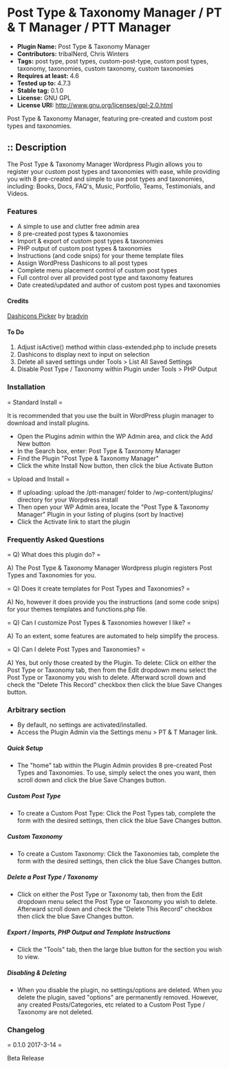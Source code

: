 # Post Type & Taxonomy Manager / PT & T Manager / PTT Manager #
* **Plugin Name:** Post Type & Taxonomy Manager
* **Contributors:** tribalNerd, Chris Winters
* **Tags:** post type, post types, custom-post-type, custom post types, taxonomy, taxonomies, custom taxonomy, custom taxonomies
* **Requires at least:** 4.6
* **Tested up to:** 4.7.3
* **Stable tag:** 0.1.0
* **License:** GNU GPL
* **License URI:** http://www.gnu.org/licenses/gpl-2.0.html

Post Type & Taxonomy Manager, featuring pre-created and custom post types and taxonomies.

:: Description
--------

The Post Type & Taxonomy Manager Wordpress Plugin allows you to register your custom post types and taxonomies with ease, while providing you with 8 pre-created and simple to use post types and taxonomies, including: Books, Docs, FAQ's, Music, Portfolio, Teams, Testimonials, and Videos.


### Features
* A simple to use and clutter free admin area
* 8 pre-created post types & taxonomies
* Import & export of custom post types & taxonomies
* PHP output of custom post types & taxonomies
* Instructions (and code snips) for your theme template files
* Assign WordPress Dashicons to all post types
* Complete menu placement control of custom post types
* Full control over all provided post type and taxonomy features
* Date created/updated and author of custom post types and taxonomies


#### Credits
[Dashicons Picker](https://github.com/bradvin/dashicons-picker/) by [bradvin](https://github.com/bradvin)


#### To Do
1. Adjust isActive() method within class-extended.php to include presets
2. Dashicons to display next to input on selection
3. Delete all saved settings under Tools > List All Saved Settings
4. Disable Post Type / Taxonomy within Plugin under Tools > PHP Output


### Installation

= Standard Install =

It is recommended that you use the built in WordPress plugin manager to download and install plugins.

* Open the Plugins admin within the WP Admin area, and click the Add New button
* In the Search box, enter: Post Type & Taxonomy Manager
* Find the Plugin "Post Type & Taxonomy Manager"
* Click the white Install Now button, then click the blue Activate Button

= Upload and Install =

* If uploading: upload the /ptt-manager/ folder to /wp-content/plugins/ directory for your Worpdress install
* Then open your WP Admin area, locate the "Post Type & Taxonomy Manager" Plugin in your listing of plugins (sort by Inactive)
* Click the Activate link to start the plugin


### Frequently Asked Questions

= Q) What does this plugin do? =

A) The Post Type & Taxonomy Manager Wordpress plugin registers Post Types and Taxonomies for you.

= Q) Does it create templates for Post Types and Taxonomies? =

A) No, however it does provide you the instructions (and some code snips) for your themes templates and functions.php file.

= Q) Can I customize Post Types & Taxonomies however I like? =

A) To an extent, some features are automated to help simplify the process.

= Q) Can I delete Post Types and Taxonomies? =

A) Yes, but only those created by the Plugin. To delete: Click on either the Post Type or Taxonomy tab, then from the Edit dropdown menu select the Post Type or Taxonomy you wish to delete. Afterward scroll down and check the "Delete This Record" checkbox then click the blue Save Changes button.


### Arbitrary section

* By default, no settings are activated/installed.
* Access the Plugin Admin via the Settings menu > PT & T Manager link.

##### Quick Setup

* The "home" tab within the Plugin Admin provides 8 pre-created Post Types and Taxonomies. To use, simply select the ones you want, then scroll down and click the blue Save Changes button.

##### Custom Post Type

* To create a Custom Post Type: Click the Post Types tab, complete the form with the desired settings, then click the blue Save Changes button.

##### Custom Taxonomy

* To create a Custom Taxonomy:  Click the Taxonomies tab, complete the form with the desired settings, then click the blue Save Changes button.

##### Delete a Post Type / Taxonomy

* Click on either the Post Type or Taxonomy tab, then from the Edit dropdown menu select the Post Type or Taxonomy you wish to delete. Afterward scroll down and check the "Delete This Record" checkbox then click the blue Save Changes button.

##### Export / Imports, PHP Output and Template Instructions

* Click the "Tools" tab, then the large blue button for the section you wish to view.

##### Disabling & Deleting

* When you disable the plugin, no settings/options are deleted. When you delete the plugin, saved "options" are permanently removed. However, any created Posts/Categories, etc related to a Custom Post Type / Taxonomy are not deleted.


### Changelog

= 0.1.0 2017-3-14 =

Beta Release
